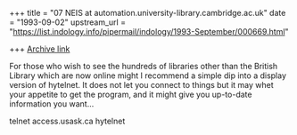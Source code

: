 +++
title = "07 NEIS at automation.university-library.cambridge.ac.uk"
date = "1993-09-02"
upstream_url = "https://list.indology.info/pipermail/indology/1993-September/000669.html"

+++
[Archive link](https://list.indology.info/pipermail/indology/1993-September/000669.html)


For those who wish to see the hundreds of libraries other than the
British Library which are now online might I recommend a simple dip 
into a display version of hytelnet. It does not let you connect
to things but it may whet your appetite to get the program, and it
might give you up-to-date information you want...

telnet access.usask.ca
hytelnet






